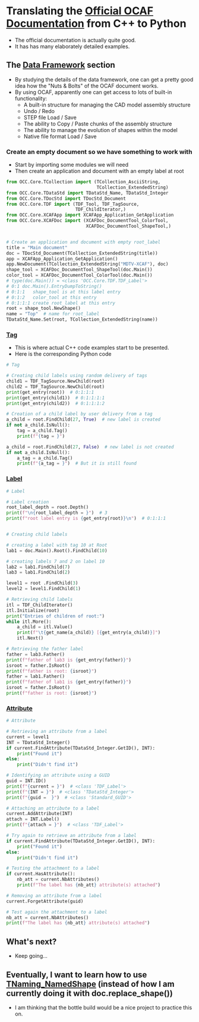 # Translating the [Official OCAF Documentation](https://dev.opencascade.org/doc/overview/html/occt_user_guides__ocaf.html) from C++ to Python

* The official documentation is actually quite good.
* It has has many elaborately detailed examples.

## The [Data Framework](https://dev.opencascade.org/doc/overview/html/occt_user_guides__ocaf.html#occt_ocaf_3) section

* By studying the details of the data framework, one can get a pretty good idea how the "Nuts & Bolts" of the OCAF document works.
* By using OCAF, apparently one can get access to lots of built-in functionality:
    * A built-in structure for managing the CAD model assembly structure
    * Undo / Redo
    * STEP file Load / Save
    * The ability to Copy / Paste chunks of the assembly structure
    * The ability to manage the evolution of shapes within the model
    * Native file format Load / Save

### Create an empty document so we have something to work with

* Start by importing some modules we will need
* Then create an application and document with an empty label at root

``` python
from OCC.Core.TCollection import (TCollection_AsciiString,
                                  TCollection_ExtendedString)
from OCC.Core.TDataStd import TDataStd_Name, TDataStd_Integer
from OCC.Core.TDocStd import TDocStd_Document
from OCC.Core.TDF import (TDF_Tool, TDF_TagSource,
                          TDF_ChildIterator,)
from OCC.Core.XCAFApp import XCAFApp_Application_GetApplication
from OCC.Core.XCAFDoc import (XCAFDoc_DocumentTool_ColorTool,
                              XCAFDoc_DocumentTool_ShapeTool,)


# Create an application and document with empty root_label
title = "Main document"
doc = TDocStd_Document(TCollection_ExtendedString(title))
app = XCAFApp_Application_GetApplication()
app.NewDocument(TCollection_ExtendedString("MDTV-XCAF"), doc)
shape_tool = XCAFDoc_DocumentTool_ShapeTool(doc.Main())
color_tool = XCAFDoc_DocumentTool_ColorTool(doc.Main())
# type(doc.Main()) = <class 'OCC.Core.TDF.TDF_Label'>
# 0:1 doc.Main().EntryDumpToString()
# 0:1:1   shape_tool is at this label entry
# 0:1:2   color_tool at this entry
# 0:1:1:1 create root_label at this entry
root = shape_tool.NewShape()
name = "Top"  # name for root_label
TDataStd_Name.Set(root, TCollection_ExtendedString(name))

```

### [Tag](https://dev.opencascade.org/doc/overview/html/occt_user_guides__ocaf.html#occt_ocaf_3_3)

* This is where actual C++ code examples start to be presented.
* Here is the corresponding Python code

``` python
# Tag

# Creating child labels using random delivery of tags
child1 = TDF_TagSource.NewChild(root)
child2 = TDF_TagSource.NewChild(root)
print(get_entry(root))  # 0:1:1:1
print(get_entry(child1))  # 0:1:1:1:1
print(get_entry(child2))  # 0:1:1:1:2

# Creation of a child label by user delivery from a tag
a_child = root.FindChild(27, True)  # new label is created
if not a_child.IsNull():
    tag = a_child.Tag()
    print(f"{tag = }")

a_child = root.FindChild(27, False)  # new label is not created
if not a_child.IsNull():
    a_tag = a_child.Tag()
    print(f"{a_tag = }")  # But it is still found

```

### [Label](https://dev.opencascade.org/doc/overview/html/occt_user_guides__ocaf.html#occt_ocaf_3_4)

``` python
# Label

# Label creation
root_label_depth = root.Depth()
print(f"\n{root_label_depth = }")  # 3
print(f"root label entry is {get_entry(root)}\n")  # 0:1:1:1


# Creating child labels

# creating a label with tag 10 at Root
lab1 = doc.Main().Root().FindChild(10)

# creating labels 7 and 2 on label 10
lab2 = lab1.FindChild(7)
lab3 = lab1.FindChild(2)

level1 = root .FindChild(3)
level2 = level1.FindChild(1)

# Retrieving child labels
itl = TDF_ChildIterator()
itl.Initialize(root)
print("Entries of children of root:")
while itl.More():
    a_child = itl.Value()
    print(f"\t{get_name(a_child)} [{get_entry(a_child)}]")
    itl.Next()

# Retrieving the father label
father = lab3.Father()
print(f"father of lab3 is {get_entry(father)}")
isroot = father.IsRoot()
print(f"father is root: {isroot}")
father = lab1.Father()
print(f"father of lab1 is {get_entry(father)}")
isroot = father.IsRoot()
print(f"father is root: {isroot}")
```

### [Attribute](https://dev.opencascade.org/doc/overview/html/occt_user_guides__ocaf.html#occt_ocaf_3_5)

``` python
# Attribute

# Retrieving an attribute from a label
current = level1
INT = TDataStd_Integer()
if current.FindAttribute(TDataStd_Integer.GetID(), INT):
    print("Found it")
else:
    print("Didn't find it")

# Identifying an attribute using a GUID
guid = INT.ID()
print(f"{current = }")  # <class 'TDF_Label'>
print(f"{INT = }")  # <class 'TDataStd_Integer'>
print(f"{guid =  }")  # <class 'Standard_GUID'>

# Attaching an attribute to a label
current.AddAttribute(INT)
attach = INT.Label()
print(f"{attach = }")  # <class 'TDF_Label'>

# Try again to retrieve an attribute from a label
if current.FindAttribute(TDataStd_Integer.GetID(), INT):
    print("Found it")
else:
    print("Didn't find it")

# Testing the attachment to a label
if current.HasAttribute():
    nb_att = current.NbAttributes()
    print(f"The label has {nb_att} attribute(s) attached")

# Removing an attribute from a label
current.ForgetAttribute(guid)

# Test again the attachment to a label
nb_att = current.NbAttributes()
print(f"The label has {nb_att} attribute(s) attached")
```

## What's next?
* Keep going...


## Eventually, I want to learn how to use [TNaming_NamedShape](https://dev.opencascade.org/doc/overview/html/occt_user_guides__ocaf.html#occt_ocaf_5) (instead of how I am currently doing it with doc.replace_shape())

* I am thinking that the bottle build would be a nice project to practice this on.

